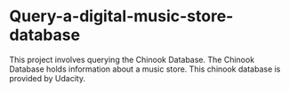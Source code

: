 # Query-a-digital-music-store-database
This project involves querying the Chinook Database. The Chinook Database holds information about a music store. 
This chinook database is provided by Udacity.
